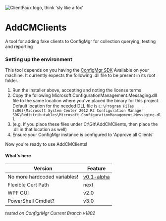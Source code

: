 ![ClientFaux logo, think 'sly like a fox'](https://foxdeploy.files.wordpress.com/2018/06/clientfaux-1.png)

# AddCMClients
A tool for adding fake clients to ConfigMgr for collection querying, testing and reporting

### Setting up the environment

This tool depends on you having the [ConfigMgr SDK](https://www.microsoft.com/en-us/download/details.aspx?id=29559) Available on your machine.  It currently expects the following .dll file to be present in its root folder.

1. Run the installer above, accepting and noting the license terms
2. Copy the following Microsoft.ConfigurationManagement.Messaging.dll file to the same location where you've placed the binary for this project.  Default location for the needed DLL file is `C:\Program Files (x86)\Microsoft System Center 2012 R2 Configuration Manager SDK\Redistributables\Microsoft.ConfigurationManagement.Messaging.dll`  
3. (e.g. If you place these files under C:\Git\AddCMClients, then place the .dll in that location as well)
4. Ensure your ConfigMgr instance is configured to 'Approve all Clients' 

Now you're ready to use AddCMClients!



#### What's here

| Version  |  Feature | 
|---|---|
| No more hardcoded variables!  | [v0.1-alpha](https://github.com/1RedOne/ClientFaux/releases/tag/alpha) |
| Flexible Cert Path  | next  |
|  WPF GUI | v2.0  |
| PowerShell Cmdlet? | v3.0|

*tested on ConfigrMgr Current Branch v1802*
